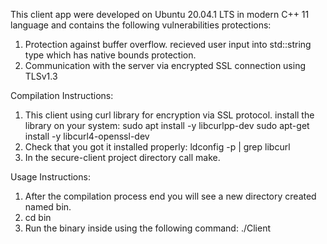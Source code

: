 This client app were developed on Ubuntu 20.04.1 LTS in modern C++ 11 language and contains the following vulnerabilities protections:
1. Protection against buffer overflow. recieved user input into std::string type which has native bounds protection.
2. Communication with the server via encrypted SSL connection using TLSv1.3

Compilation Instructions:
1. This client using curl library for encryption via SSL protocol. install the library on your system:
   sudo apt install -y libcurlpp-dev
   sudo apt-get install -y libcurl4-openssl-dev
2. Check that you got it installed properly:
   ldconfig -p | grep libcurl
3. In the secure-client project directory call make.

Usage Instructions:
1. After the compilation process end you will see a new directory created named bin.
2. cd bin
3. Run the binary inside using the following command: ./Client

